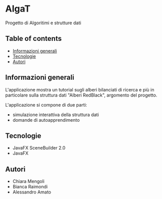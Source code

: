 # AlgaT
Progetto di Algoritimi e strutture dati

## Table of contents
* [Informazioni generali](#Informazioni-generali)
* [Tecnologie](#Tecnologie)
* [Autori](#Autori)

## Informazioni generali
L'applicazione mostra un tutorial sugli alberi bilanciati di ricerca e più in particolare sulla struttura dati "Alberi RedBlack", argomento del progetto. 

L'applicazione si compone di due parti: 
 - simulazione interattiva della struttura dati
 - domande di autoapprendimento


## Tecnologie
* JavaFX SceneBuilder 2.0
* JavaFX 

## Autori
* Chiara Mengoli 
* Bianca Raimondi 
* Alessandro Amato
